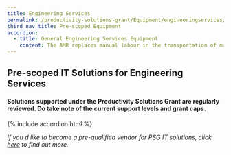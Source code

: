 ```yaml
---
title: Engineering Services
permalink: /productivity-solutions-grant/Equipment/engineeringservices/
third_nav_title: Pre-scoped Equipment
accordion:
  - title: General Engineering Services Equipment
    content: The AMR replaces manual labour in the transportation of materials and semi/fully completed products around the factory floor during production process. As a collaborative robot for automated internal transportation, AMR comes with autonomous functions to identify obstacles and navigate around factory floor without need for markers or coming to a complete stop for an extended period. Grant support80% of cost of equipment, up to $30,000 grantPurchase of pre-owned/used equipment not supportable<br/><br/><a href='/productivity-solutions-grant/solutionrepo/solution28' target='_blank' style='color:#037e8a'>Autonomous Mobile Robot</a><br/><br/><br/>A probing system consists of the following attached to CNC machining centerWork Piece Touch Probe Work piece measurement/referencing Tool Setting Probe Tool setting, length, radius, breakage detectionSoftware Creates measurement program for probes on standard geometries and free-form surfaces, generates QC alerts and reportsImplementation Equipment configuration, trainingGrant support 80% of cost of probing system, up to $30,000 grant cap<br/><br/><a href='/productivity-solutions-grant/solutionrepo/solution93' target='_blank' style='color:#037e8a'>Probing System</a><br/><br/><br/>Vertical storage and retrieval system designed to save floor space, maximise vertical space for inventory storage and improve productivity for goods picking. The Carousel consists of carriers that rotate vertically and deliver stored inventory (e.g. spare parts, small parcels, electronic components) to the operator on the ground.Grant support 80% of cost of equipment, up to $30,000 grant<br/><br/><a href='/productivity-solutions-grant/solutionrepo/solution167' target='_blank' style='color:#037e8a'>Vertical Carousel</a><br/><br/><br/>Complete set consists of digital welding machine and production management software- Perform TIG and MMA welding- Compute real-time output of voltage, reducing manual recording and computing- Monitor multiple weld stations to ensure compliance- Data logging to track welders' performance/productivity- Monitor power consumption and consumables- User can pre-set welding parameters and optimise voltage appliedGrant support 80% of cost of equipment, up to $30,000 grant<br/><br/><a href='/productivity-solutions-grant/solutionrepo/solution818' target='_blank' style='color:#037e8a'>Digital Welding Equipment for Pipe Welding - Tungsten Inert Gas (TIG) and Manual Metal Arc (MMA) </a><br/><br/><br/>Complete set consists of digital welding machine and production management software- Perform GMAW and FCAW welding- Compute real-time output of voltage, reducing manual recording and computing- Monitor multiple weld stations to ensure compliance - Data logging to track welders' performance/productivity- Monitor power consumption and consumables- User can pre-set welding parameters and optimise voltage appliedGrant support 80% of cost of equipment, up to $30,000 grant<br/><br/><a href='/productivity-solutions-grant/solutionrepo/solution819' target='_blank' style='color:#037e8a'>Digital Welding Equipment for Steel Plates - Metal Gas Metal Arc Welding (GMAW) and Flux-cored Arc Welding (FCAW)</a><br/><br/><br/>The hydraulic nut tensioning or hydraulic torqueing wrench is used for bolting, especially in tight spaces. It prevents damage and unnecessary stress due to overtightening. Time and manpower is saved during operation.<br/><br/><a href='/productivity-solutions-grant/solutionrepo/solution957' target='_blank' style='color:#037e8a'>Hydraulic Nut Tensioning/ Hydraulic Torqueing Wrench</a><br/>
---
```


## Pre-scoped IT Solutions for Engineering Services

#### Solutions supported under the Productivity Solutions Grant are regularly reviewed. Do take note of the current support levels and grant caps.

{% include accordion.html %}

*If you d like to become a pre-qualified vendor for PSG IT solutions, click <a target='_blank' href='https://www.imda.gov.sg/icmvendors' >here</a> to find out more.*

